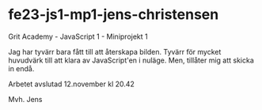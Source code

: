 # fe23-js1-mp1-jens-christensen
Grit Academy - JavaScript 1 - Miniprojekt 1

Jag har tyvärr bara fått till att återskapa bilden. 
Tyvärr för mycket huvudvärk till att klara av JavaScript'en i nuläge.
Men, tillåter mig att skicka in endå.

Arbetet avslutad 12.november kl 20.42

Mvh. Jens
